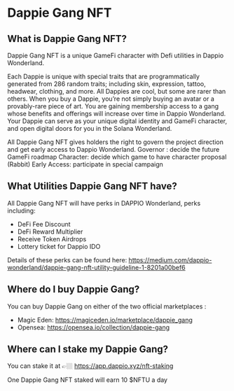 # Dappie Gang NFT 

## What is Dappie Gang NFT?

Dappie Gang NFT is a unique GameFi character with Defi utilities in Dappio Wonderland.

Each Dappie is unique with special traits that are programmatically generated from 286 random traits; including skin, expression, tattoo, headwear, clothing, and more. All Dappies are cool, but some are rarer than others.
When you buy a Dappie, you’re not simply buying an avatar or a provably-rare piece of art. You are gaining membership access to a gang whose benefits and offerings will increase over time in Dappio Wonderland. Your Dappie can serve as your unique digital identity and GameFi character, and open digital doors for you in the Solana Wonderland.

All Dappie Gang NFT gives holders the right to govern the project direction and get early access to Dappio Wonderland.
Governor : decide the future GameFi roadmap
Character: decide which game to have character proposal (Rabbit)
Early Access: participate in special campaign

## What Utilities Dappie Gang NFT have?

All Dappie Gang NFT will have perks in DAPPIO Wonderland, perks including:
- DeFi Fee Discount 
- DeFi Reward Multiplier
- Receive Token Airdrops
- Lottery ticket for Dappio IDO

Details of these perks can be found here:
https://medium.com/dappio-wonderland/dappie-gang-nft-utility-guideline-1-8201a00bef6

## Where do I buy Dappie Gang?
You can buy Dappie Gang on either of the two official marketplaces : 

- Magic Eden: https://magiceden.io/marketplace/dappie_gang 
- Opensea: https://opensea.io/collection/dappie-gang 

## Where can I stake my Dappie Gang?
You can stake it at 👉🏼 https://app.dappio.xyz/nft-staking

One Dappie Gang NFT staked will earn 10 $NFTU a day



